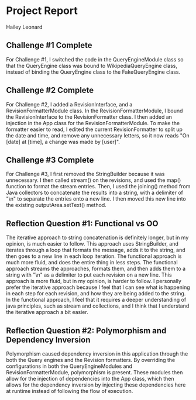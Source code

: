 # Project Report

Hailey Leonard

## Challenge #1 Complete

For Challenge #1, I switched the code in the QueryEngineModule class so
that the QueryEngine class was bound to WikipediaQueryEngine class, instead
of binding the QueryEngine class to the FakeQueryEngine class. 

## Challenge #2 Complete

For Challenge #2, I added a RevisionInterface, and a RevisionFormatterModule
class. In the RevisionFormatterModule, I bound the RevisionInterface to the
RevisionFormatter class. I then added an injection in the App class for the
RevisionFormatterModule. To make the formatter easier to read, I edited the
current RevisionFormatter to split up the date and time, and remove any
unnecessary letters, so it now reads "On [date] at [time], a change was made
by [user]".

## Challenge #3 Complete

For Challenge #3, I first removed the StringBuilder because it was unnecessary.
I then called stream() on the revisions, and used the map() function to format
the stream entries. Then, I used the joining() method from Java collectors to 
concatenate the results into a string, with a delimiter of "\n" to separate the
entries onto a new line. I then moved this new line into the existing outputArea.setText()
method.

## Reflection Question #1: Functional vs OO

The iterative approach to string concatenation is definitely longer, but in my
opinion, is much easier to follow. This approach uses StringBuilder, and iterates
through a loop that formats the message, adds it to the string, and then goes
to a new line in each loop iteration. The functional approach is much more fluid,
and does the entire thing in less steps. The functional approach streams the
approaches, formats them, and then adds them to a string with "\n" as a delimiter
to put each revision on a new line. This approach is more fluid, but in my opinion,
is harder to follow. I personally prefer the iterative approach because I feel 
that I can see what is happening in each step for each revision, and how they are
being added to the string. In the functional approach, I feel that it requires a 
deeper understanding of java principles, such as stream and collections, and I 
think that I understand the iterative approach a bit easier. 

## Reflection Question #2: Polymorphism and Dependency Inversion


Polymorphism caused dependency inversion in this application through the both
the Query engines and the Revision formatters. By overriding the configurations
in both the QueryEngineModules and RevisionFormatterModule, polymorphism is
present. These modules then allow for the injection of dependencies into the
App class, which then allows for the dependency inversion by injecting these
dependencies here at runtime instead of following the flow of execution.

